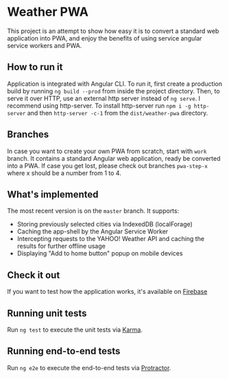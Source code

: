 # Weather PWA

This project is an attempt to show how easy it is to convert a standard web application into PWA, and enjoy the benefits of using service angular service workers and PWA.

## How to run it

Application is integrated with Angular CLI. To run it, first create a production build by running `ng build --prod` from inside the project directory. Then, to serve it over HTTP, use an external http server instead of `ng serve`. I recommend using http-server. To install http-server run `npm i -g http-server` and then `http-server -c-1` from the `dist/weather-pwa` directory.

## Branches

In case you want to create your own PWA from scratch, start with `work` branch. It contains a standard Angular web application, ready be converted into a PWA.
If case you get lost, please check out branches `pwa-step-x` where x should be a number from 1 to 4. 

## What's implemented

The most recent version is on the `master` branch. It supports:
- Storing previously selected cities via IndexedDB (localForage)
- Caching the app-shell by the Angular Service Worker
- Intercepting requests to the YAHOO! Weather API and caching the results for further offline usage
- Displaying "Add to home button" popup on mobile devices

## Check it out

If you want to test how the application works, it's available on [Firebase](https://geekweeks-weather-pwa.firebaseapp.com/)

## Running unit tests

Run `ng test` to execute the unit tests via [Karma](https://karma-runner.github.io).

## Running end-to-end tests

Run `ng e2e` to execute the end-to-end tests via [Protractor](http://www.protractortest.org/).
